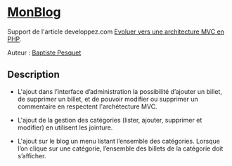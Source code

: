 # [MonBlog](http://github.com/bpesquet/MonBlog)

Support de l'article developpez.com [Evoluer vers une architecture MVC en PHP](http://bpesquet.developpez.com/tutoriels/php/evoluer-architecture-mvc/).

Auteur : [Baptiste Pesquet](https://github.com/bpesquet)
## Description
* L'ajout dans l’interface d’administration la possibilité d’ajouter un billet, de supprimer un billet, et de pouvoir modifier ou supprimer un commentaire en respectent l'archétecture MVC.
*  L'ajout de la gestion des catégories (lister, ajouter, supprimer et modifier) en utilisent les jointure.

* L'ajout sur le blog un menu listant l’ensemble des catégories. Lorsque l’on clique sur une catégorie, l’ensemble des billets de la catégorie doit s’afficher.
